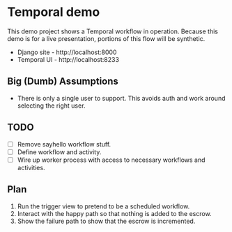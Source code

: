 # Temporal demo

This demo project shows a Temporal workflow in operation.
Because this demo is for a live presentation,
portions of this flow will be synthetic.

* Django site - http://localhost:8000
* Temporal UI - http://localhost:8233

## Big (Dumb) Assumptions

* There is only a single user to support. This avoids auth and work around
  selecting the right user.

## TODO

* [ ] Remove sayhello workflow stuff.
* [ ] Define workflow and activity.
* [ ] Wire up worker process with access to necessary workflows and activities.

## Plan

1. Run the trigger view to pretend to be a scheduled workflow.
2. Interact with the happy path so that nothing is added to the escrow.
3. Show the failure path to show that the escrow is incremented.
